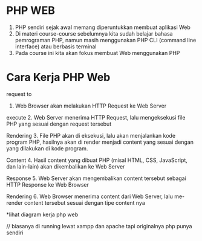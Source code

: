 # PHP WEB
1. PHP sendiri sejak awal memang diperuntukkan membuat aplikasi Web
2. Di materi course-course sebelumnya kita sudah belajar bahasa pemrograman PHP, namun masih menggunakan PHP CLI (command line interface) atau berbasis terminal
3. Pada course ini kita akan fokus membuat Web menggunakan PHP

# Cara Kerja PHP Web
<Web Browser> request to <Web Server>
1. Web Browser akan melakukan HTTP Request ke Web Server

<Web Server> execute <PHP FILE>
2. Web Server menerima HTTP Request, lalu mengeksekusi file PHP yang sesuai dengan request tersebut

<PHP FILE> Rendering <Render>
3. File PHP akan di eksekusi, lalu akan menjalankan kode program PHP, hasilnya akan di render menjadi content yang sesuai dengan yang dilakukan di kode program.

<PHP FILE> Content <Web Server>
4. Hasil content yang dibuat PHP (misal HTML, CSS, JavaScript, dan lain-lain) akan dikembalikan ke Web Server

<Web Server> Response <Web Browser>
5. Web Server akan mengembalikan content tersebut sebagai HTTP Response ke Web Browser

<Web Broser> Rendering <Rendering>
6. Web Browser menerima content dari Web Server, lalu me-render content tersebut sesuai dengan tipe content nya 

*lihat diagram kerja php web

// biasanya di running lewat xampp dan apache tapi originalnya php punya sendiri